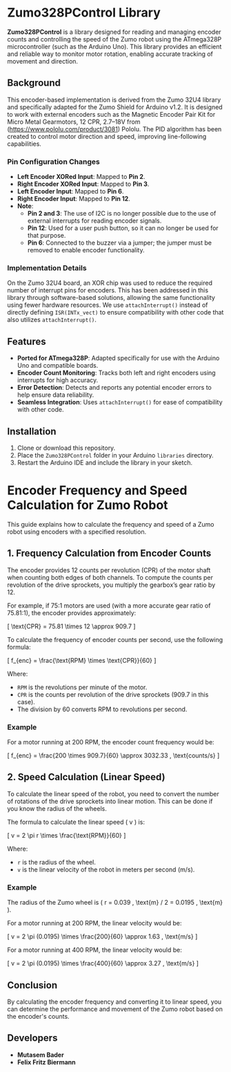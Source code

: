 # Zumo328PControl Library

**Zumo328PControl** is a library designed for reading and managing encoder counts and controlling the speed of the Zumo robot using the ATmega328P microcontroller (such as the Arduino Uno). This library provides an efficient and reliable way to monitor motor rotation, enabling accurate tracking of movement and direction.

## Background

This encoder-based implementation is derived from the Zumo 32U4 library and specifically adapted for the Zumo Shield for Arduino v1.2. It is designed to work with external encoders such as the Magnetic Encoder Pair Kit for Micro Metal Gearmotors, 12 CPR, 2.7–18V from (https://www.pololu.com/product/3081) Pololu. The PID algorithm has been created to control motor direction and speed, improving line-following capabilities.

### Pin Configuration Changes

- **Left Encoder XORed Input**: Mapped to **Pin 2**.
- **Right Encoder XORed Input**: Mapped to **Pin 3**.
- **Left Encoder Input**: Mapped to **Pin 6**.
- **Right Encoder Input**: Mapped to **Pin 12**.
- **Note**:
  - **Pin 2 and 3**: The use of I2C is no longer possible due to the use of external interrupts for reading encoder signals.
  - **Pin 12**: Used for a user push button, so it can no longer be used for that purpose.
  - **Pin 6**: Connected to the buzzer via a jumper; the jumper must be removed to enable encoder functionality.

### Implementation Details

On the Zumo 32U4 board, an XOR chip was used to reduce the required number of interrupt pins for encoders. This has been addressed in this library through software-based solutions, allowing the same functionality using fewer hardware resources. We use `attachInterrupt()` instead of directly defining `ISR(INTx_vect)` to ensure compatibility with other code that also utilizes `attachInterrupt()`.

## Features

- **Ported for ATmega328P**: Adapted specifically for use with the Arduino Uno and compatible boards.
- **Encoder Count Monitoring**: Tracks both left and right encoders using interrupts for high accuracy.
- **Error Detection**: Detects and reports any potential encoder errors to help ensure data reliability.
- **Seamless Integration**: Uses `attachInterrupt()` for ease of compatibility with other code.

## Installation

1. Clone or download this repository.
2. Place the `Zumo328PControl` folder in your Arduino `libraries` directory.
3. Restart the Arduino IDE and include the library in your sketch.

# Encoder Frequency and Speed Calculation for Zumo Robot

This guide explains how to calculate the frequency and speed of a Zumo robot using encoders with a specified resolution.

## 1. Frequency Calculation from Encoder Counts

The encoder provides 12 counts per revolution (CPR) of the motor shaft when counting both edges of both channels. To compute the counts per revolution of the drive sprockets, you multiply the gearbox’s gear ratio by 12.

For example, if 75:1 motors are used (with a more accurate gear ratio of 75.81:1), the encoder provides approximately:

\[
\text{CPR} = 75.81 \times 12 \approx 909.7
\]

To calculate the frequency of encoder counts per second, use the following formula:

\[
f_{enc} = \frac{\text{RPM} \times \text{CPR}}{60}
\]

Where:
- `RPM` is the revolutions per minute of the motor.
- `CPR` is the counts per revolution of the drive sprockets (909.7 in this case).
- The division by 60 converts RPM to revolutions per second.

### Example

For a motor running at 200 RPM, the encoder count frequency would be:

\[
f_{enc} = \frac{200 \times 909.7}{60} \approx 3032.33 \, \text{counts/s}
\]

## 2. Speed Calculation (Linear Speed)

To calculate the linear speed of the robot, you need to convert the number of rotations of the drive sprockets into linear motion. This can be done if you know the radius of the wheels.

The formula to calculate the linear speed \( v \) is:

\[
v = 2 \pi r \times \frac{\text{RPM}}{60}
\]

Where:
- `r` is the radius of the wheel.
- `v` is the linear velocity of the robot in meters per second (m/s).

### Example

The radius of the Zumo wheel is \( r = 0.039 \, \text{m} / 2 = 0.0195 \, \text{m} \).

For a motor running at 200 RPM, the linear velocity would be:

\[
v = 2 \pi (0.0195) \times \frac{200}{60} \approx 1.63 \, \text{m/s}
\]

For a motor running at 400 RPM, the linear velocity would be:

\[
v = 2 \pi (0.0195) \times \frac{400}{60} \approx 3.27 \, \text{m/s}
\]

## Conclusion

By calculating the encoder frequency and converting it to linear speed, you can determine the performance and movement of the Zumo robot based on the encoder's counts.


   
## Developers
- **Mutasem Bader** 
- **Felix Fritz Biermann**
